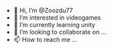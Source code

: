 - 👋 Hi, I’m @Zoozdu77
- 👀 I’m interested in videogames
- 🌱 I’m currently learning unity
- 💞️ I’m looking to collaborate on ...
- 📫 How to reach me ...

<!---
Zoozdu77/Zoozdu77 is a ✨ special ✨ repository because its `README.md` (this file) appears on your GitHub profile.
You can click the Preview link to take a look at your changes.
--->
